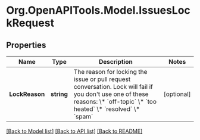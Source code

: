 # Org.OpenAPITools.Model.IssuesLockRequest

## Properties

Name | Type | Description | Notes
------------ | ------------- | ------------- | -------------
**LockReason** | **string** | The reason for locking the issue or pull request conversation. Lock will fail if you don&#39;t use one of these reasons:   \\* &#x60;off-topic&#x60;   \\* &#x60;too heated&#x60;   \\* &#x60;resolved&#x60;   \\* &#x60;spam&#x60; | [optional] 

[[Back to Model list]](../README.md#documentation-for-models) [[Back to API list]](../README.md#documentation-for-api-endpoints) [[Back to README]](../README.md)

